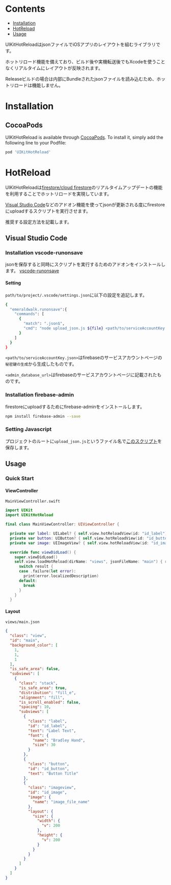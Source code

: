 # Contents

- [Installation](#Installation)
- [HotReload](#HotReload)
- [Usage](#Usage)

UIKitHotReloadはjsonファイルでiOSアプリのレイアウトを組むライブラリです。

ホットリロード機能を備えており、ビルド後や実機転送後でもXcodeを使うことなくリアルタイムにレイアウトが反映されます。

Releaseビルドの場合は内部にBundleされたjsonファイルを読み込むため、ホットリロードは機能しません。

# Installation

## CocoaPods

UIKitHotReload is available through [CocoaPods](https://cocoapods.org). To install it, simply add the following line to your Podfile:

```ruby
pod 'UIKitHotReload'
```

# HotReload

UIKitHotReloadは[firestore/cloud firestore](https://firebase.google.com/docs/firestore?hl=ja)のリアルタイムアップデートの機能を利用することでホットリロードを実現しています。

[Visual Studio Code](https://azure.microsoft.com/ja-jp/products/visual-studio-code/)などのアドオン機能を使ってjsonが更新される度にfirestoreにuploadするスクリプトを実行させます。

推奨する設定方法を記載します。

## Visual Studio Code

### Installation vscode-runonsave

jsonを保存すると同時にスクリプトを実行するためのアドオンをインストールします。
[vscode-runonsave](https://github.com/emeraldwalk/vscode-runonsave)


#### Setting 
`path/to/project/.vscode/settings.json`に以下の設定を追記します。

```sh
{
  "emeraldwalk.runonsave":{
    "commands": [
      {
        "match": ".json$",
        "cmd": "node upload_json.js ${file} <path/to/serviceAccountKey.json> <admin_database_url>"
      }
    ]
  }
}
```
`<path/to/serviceAccountKey.json>`はfirebaseのサービスアカウントページの`秘密鍵の生成`から生成したものです。

`<admin_database_url>`はfirebaseのサービスアカウントページに記載されたものです。


### Installation firebase-admin

firestoreにuploadするためにfirebase-adminをインストールします。

```sh
npm install firebase-admin --save
```

### Setting Javascript

プロジェクトのルートに`upload_json.js`というファイル名で[このスクリプト](https://gist.githubusercontent.com/sakiyamaK/972bac65e7f4b82364c97d418b563c06/raw/c1ccc4e0a96dd91691df0d193aff8bcf8ac5f24e/upload_json_to_firestore.js)を保存します。

## Usage

### Quick Start

#### ViewController

`MainViewController.swift`

```swift 
import UIKit
import UIKitHotReload

final class MainViewController: UIViewController {

  private var label: UILabel? { self.view.hotReloadView(id: "id_label") as? UILabel }
  private var button: UIButton? { self.view.hotReloadView(id: "id_button") as? UIButton }
  private var image: UIImageView? { self.view.hotReloadView(id: "id_image") as? UIImageView }

  override func viewDidLoad() {
    super.viewDidLoad()
    self.view.loadHotReload(dirName: "views", jsonFileName: "main") { result in
      switch result {
      case .failure(let error):
        print(error.localizedDescription)
      default:
        break
      }
    }
  }
```

#### Layout

`views/main.json`

```json
{
  "class": "view",
  "id": "main",
  "background_color": [
    1,
    1,
    1
  ],
  "is_safe_area": false,
  "subviews": [
    {
      "class": "stack",
      "is_safe_area": true,
      "distribution": "fill_e",
      "alignment": "fill",
      "is_scroll_enabled": false,
      "spacing": 10,
      "subviews": [
        {
          "class": "label",
          "id": "id_label",
          "text": "Label Text",
          "font": {
            "name": "Bradley Hand",
            "size": 30
          }
        },
        {
          "class": "button",
          "id": "id_button",
          "text": "Button Title"
        },
        {
          "class": "imageview",
          "id": "id_image",
          "image": {
            "name": "image_file_name"
          },
          "layout": {
            "size": {
              "width": {
                "v": 200
              },
              "height": {
                "v": 200
              }
            }
          }
        }
      ]
    }
  ]
}
```